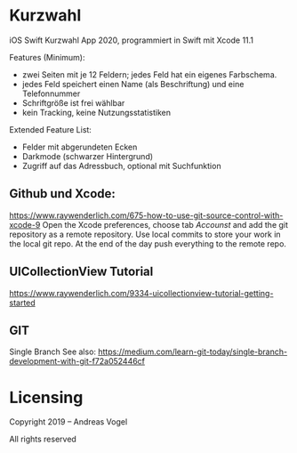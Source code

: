 # Kurzwahl
iOS Swift Kurzwahl App 2020, programmiert in Swift mit Xcode 11.1

Features (Minimum):

* zwei Seiten mit je 12 Feldern; jedes Feld hat ein eigenes Farbschema.
* jedes Feld speichert einen Name (als Beschriftung) und eine Telefonnummer
* Schriftgröße ist frei wählbar
* kein Tracking, keine Nutzungsstatistiken

Extended Feature List:

* Felder mit abgerundeten Ecken
* Darkmode (schwarzer Hintergrund)
* Zugriff auf das Adressbuch, optional mit Suchfunktion


## Github und Xcode:
https://www.raywenderlich.com/675-how-to-use-git-source-control-with-xcode-9
Open the Xcode preferences, choose tab _Accounst_ and add the git repository as a remote repository. Use local commits to store your work in the local git repo. At the end of the day push everything to the remote repo.

## UICollectionView Tutorial
https://www.raywenderlich.com/9334-uicollectionview-tutorial-getting-started

## GIT 
Single Branch
See also: https://medium.com/learn-git-today/single-branch-development-with-git-f72a052446cf

# Licensing
Copyright 2019 – Andreas Vogel

All rights reserved
